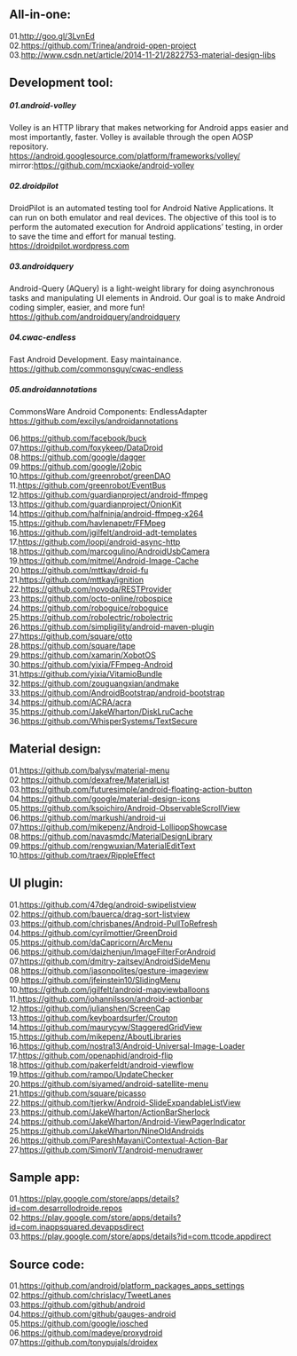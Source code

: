 All-in-one:
-------------
01.http://goo.gl/3LvnEd  
02.https://github.com/Trinea/android-open-project  
03.http://www.csdn.net/article/2014-11-21/2822753-material-design-libs  

Development tool:
-------------
##### 01.android-volley
Volley is an HTTP library that makes networking for Android apps easier and most importantly, faster. Volley is available through the open AOSP repository.  
https://android.googlesource.com/platform/frameworks/volley/  
mirror:https://github.com/mcxiaoke/android-volley  

##### 02.droidpilot
DroidPilot is an automated testing tool for Android Native Applications. It can run on both emulator and real devices. The objective of this tool is to perform the automated execution for Android applications’ testing, in order to save the time and effort for manual testing.  
https://droidpilot.wordpress.com  

##### 03.androidquery
Android-Query (AQuery) is a light-weight library for doing asynchronous tasks and manipulating UI elements in Android. Our goal is to make Android coding simpler, easier, and more fun!  
https://github.com/androidquery/androidquery  

##### 04.cwac-endless
Fast Android Development. Easy maintainance.  
https://github.com/commonsguy/cwac-endless  

##### 05.androidannotations
CommonsWare Android Components: EndlessAdapter  
https://github.com/excilys/androidannotations  

06.https://github.com/facebook/buck  
07.https://github.com/foxykeep/DataDroid  
08.https://github.com/google/dagger  
09.https://github.com/google/j2objc  
10.https://github.com/greenrobot/greenDAO  
11.https://github.com/greenrobot/EventBus  
12.https://github.com/guardianproject/android-ffmpeg  
13.https://github.com/guardianproject/OnionKit  
14.https://github.com/halfninja/android-ffmpeg-x264  
15.https://github.com/havlenapetr/FFMpeg  
16.https://github.com/jgilfelt/android-adt-templates  
17.https://github.com/loopj/android-async-http  
18.https://github.com/marcogulino/AndroidUsbCamera  
19.https://github.com/mitmel/Android-Image-Cache  
20.https://github.com/mttkay/droid-fu  
21.https://github.com/mttkay/ignition  
22.https://github.com/novoda/RESTProvider  
23.https://github.com/octo-online/robospice  
24.https://github.com/roboguice/roboguice  
25.https://github.com/robolectric/robolectric  
26.https://github.com/simpligility/android-maven-plugin  
27.https://github.com/square/otto  
28.https://github.com/square/tape  
29.https://github.com/xamarin/XobotOS  
30.https://github.com/yixia/FFmpeg-Android   
31.https://github.com/yixia/VitamioBundle  
32.https://github.com/zouguangxian/andmake  
33.https://github.com/AndroidBootstrap/android-bootstrap  
34.https://github.com/ACRA/acra  
35.https://github.com/JakeWharton/DiskLruCache  
36.https://github.com/WhisperSystems/TextSecure  

Material design:
-------------
01.https://github.com/balysv/material-menu   
02.https://github.com/dexafree/MaterialList  
03.https://github.com/futuresimple/android-floating-action-button  
04.https://github.com/google/material-design-icons  
05.https://github.com/ksoichiro/Android-ObservableScrollView  
06.https://github.com/markushi/android-ui  
07.https://github.com/mikepenz/Android-LollipopShowcase  
08.https://github.com/navasmdc/MaterialDesignLibrary  
09.https://github.com/rengwuxian/MaterialEditText  
10.https://github.com/traex/RippleEffect  

UI plugin:
-------------
01.https://github.com/47deg/android-swipelistview  
02.https://github.com/bauerca/drag-sort-listview   
03.https://github.com/chrisbanes/Android-PullToRefresh  
04.https://github.com/cyrilmottier/GreenDroid  
05.https://github.com/daCapricorn/ArcMenu  
06.https://github.com/daizhenjun/ImageFilterForAndroid  
07.https://github.com/dmitry-zaitsev/AndroidSideMenu  
08.https://github.com/jasonpolites/gesture-imageview  
09.https://github.com/jfeinstein10/SlidingMenu  
10.https://github.com/jgilfelt/android-mapviewballoons  
11.https://github.com/johannilsson/android-actionbar  
12.https://github.com/julianshen/ScreenCap  
13.https://github.com/keyboardsurfer/Crouton  
14.https://github.com/maurycyw/StaggeredGridView  
15.https://github.com/mikepenz/AboutLibraries  
16.https://github.com/nostra13/Android-Universal-Image-Loader  
17.https://github.com/openaphid/android-flip  
18.https://github.com/pakerfeldt/android-viewflow  
19.https://github.com/rampo/UpdateChecker  
20.https://github.com/siyamed/android-satellite-menu  
21.https://github.com/square/picasso  
22.https://github.com/tjerkw/Android-SlideExpandableListView  
23.https://github.com/JakeWharton/ActionBarSherlock  
24.https://github.com/JakeWharton/Android-ViewPagerIndicator  
25.https://github.com/JakeWharton/NineOldAndroids  
26.https://github.com/PareshMayani/Contextual-Action-Bar  
27.https://github.com/SimonVT/android-menudrawer  

Sample app:
-------------
01.https://play.google.com/store/apps/details?id=com.desarrollodroide.repos   02.https://play.google.com/store/apps/details?id=com.inappsquared.devappsdirect  
03.https://play.google.com/store/apps/details?id=com.ttcode.appdirect  

Source code:
-------------
01.https://github.com/android/platform_packages_apps_settings  
02.https://github.com/chrislacy/TweetLanes  
03.https://github.com/github/android  
04.https://github.com/github/gauges-android  
05.https://github.com/google/iosched  
06.https://github.com/madeye/proxydroid  
07.https://github.com/tonypujals/droidex  
